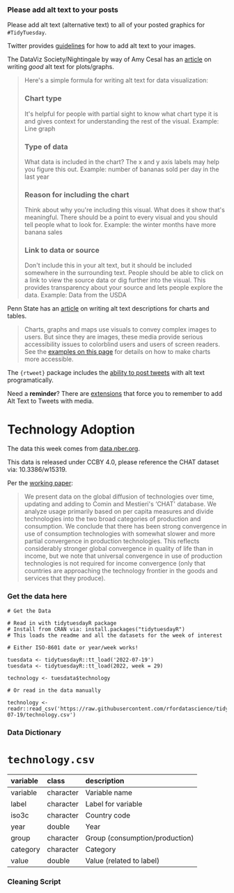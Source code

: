 ### Please add alt text to your posts

Please add alt text (alternative text) to all of your posted graphics for `#TidyTuesday`. 

Twitter provides [guidelines](https://help.twitter.com/en/using-twitter/picture-descriptions) for how to add alt text to your images.

The DataViz Society/Nightingale by way of Amy Cesal has an [article](https://medium.com/nightingale/writing-alt-text-for-data-visualization-2a218ef43f81) on writing _good_ alt text for plots/graphs.

> Here's a simple formula for writing alt text for data visualization:
> ### Chart type
> It's helpful for people with partial sight to know what chart type it is and gives context for understanding the rest of the visual.
> Example: Line graph
> ### Type of data
> What data is included in the chart? The x and y axis labels may help you figure this out.
> Example: number of bananas sold per day in the last year
> ### Reason for including the chart
> Think about why you're including this visual. What does it show that's meaningful. There should be a point to every visual and you should tell people what to look for.
> Example: the winter months have more banana sales
> ### Link to data or source
> Don't include this in your alt text, but it should be included somewhere in the surrounding text. People should be able to click on a link to view the source data or dig further into the visual. This provides transparency about your source and lets people explore the data.
> Example: Data from the USDA

Penn State has an [article](https://accessibility.psu.edu/images/charts/) on writing alt text descriptions for charts and tables.

> Charts, graphs and maps use visuals to convey complex images to users. But since they are images, these media provide serious accessibility issues to colorblind users and users of screen readers. See the [examples on this page](https://accessibility.psu.edu/images/charts/) for details on how to make charts more accessible.

The `{rtweet}` package includes the [ability to post tweets](https://docs.ropensci.org/rtweet/reference/post_tweet.html) with alt text programatically.

Need a **reminder**? There are [extensions](https://chrome.google.com/webstore/detail/twitter-required-alt-text/fpjlpckbikddocimpfcgaldjghimjiik/related) that force you to remember to add Alt Text to Tweets with media.

# Technology Adoption

The data this week comes from [data.nber.org](https://data.nber.org/data-appendix/w15319/).

This data is released under CCBY 4.0, please reference the CHAT dataset via: 10.3386/w15319.


Per the [working paper](https://www.cgdev.org/sites/default/files/technology-and-development-exploration-data.pdf):

> We present data on the global diffusion of technologies over time, updating and
adding to Comin and Mestieri's ‘CHAT' database. We analyze usage primarily based
on per capita measures and divide technologies into the two broad categories of
production and consumption. We conclude that there has been strong convergence in
use of consumption technologies with somewhat slower and more partial convergence
in production technologies. This reflects considerably stronger global convergence
in quality of life than in income, but we note that universal convergence in use of
production technologies is not required for income convergence (only that countries
are approaching the technology frontier in the goods and services that they produce).

### Get the data here

```{r}
# Get the Data

# Read in with tidytuesdayR package 
# Install from CRAN via: install.packages("tidytuesdayR")
# This loads the readme and all the datasets for the week of interest

# Either ISO-8601 date or year/week works!

tuesdata <- tidytuesdayR::tt_load('2022-07-19')
tuesdata <- tidytuesdayR::tt_load(2022, week = 29)

technology <- tuesdata$technology

# Or read in the data manually

technology <- readr::read_csv('https://raw.githubusercontent.com/rfordatascience/tidytuesday/main/data/2022/2022-07-19/technology.csv')

```
### Data Dictionary

# `technology.csv`

|variable |class     |description |
|:--------|:---------|:-----------|
|variable |character |Variable name    |
|label    |character | Label for variable    |
|iso3c    |character | Country code    |
|year     |double    | Year    |
|group    |character | Group (consumption/production)    |
|category |character | Category    |
|value    |double    | Value (related to label)   |

### Cleaning Script

